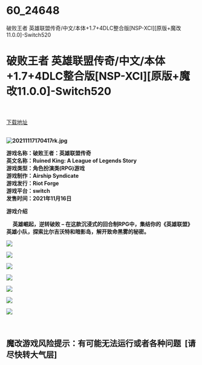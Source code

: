 # 60_24648
破败王者 英雄联盟传奇/中文/本体+1.7+4DLC整合版[NSP-XCI][原版+魔改11.0.0]-Switch520
# 破败王者 英雄联盟传奇/中文/本体+1.7+4DLC整合版[NSP-XCI][原版+魔改11.0.0]-Switch520
 <br/></br>
[下载地址](https://www.switch520.cc/article/24648 "下载地址")
<br/></br>

<p><strong><img title="20211117170417rk.jpg" src="https://www.switch520.cc/muke_img/2021_11_17_b057c2f803c79.jpg" alt="20211117170417rk.jpg"></strong></p>
<p><strong>游戏名称：破败王者：英雄联盟传奇</strong><br>
<strong>英文名称：Ruined King: A League of Legends Story</strong><br>
<strong>游戏类型：角色扮演类(RPG)游戏</strong><br>
<strong>游戏制作：Airship Syndicate</strong><br>
<strong>游戏发行：Riot Forge</strong><br>
<strong>游戏平台：switch</strong><br>
<strong>发售时间：2021年11月16日</strong></p>
<p><strong>游戏介绍</strong></p>
<p><strong>&nbsp; &nbsp;&nbsp;&nbsp;英雄崛起，逆转破败 – 在这款沉浸式的回合制RPG中，集结你的《英雄联盟》英雄小队，探索比尔吉沃特和暗影岛，解开致命黑雾的秘密。</strong></p>
<p><strong><img src="https://media.st.dl.pinyuncloud.com/steam/apps/1276790/ss_6309fad167d5e2b98d320d98aad170ebe760d3fd.600x338.jpg?t=1637088022"></strong></p>
<p><strong><img src="https://media.st.dl.pinyuncloud.com/steam/apps/1276790/ss_3c171434821d7cce8fa6b7c386743324ff6a484d.600x338.jpg?t=1637088022"></strong></p>
<p><strong><img src="https://media.st.dl.pinyuncloud.com/steam/apps/1276790/ss_5fa1d54704e8d69edcda441cc968b72ac1a429e8.600x338.jpg?t=1637088022"></strong></p>
<p><strong><img src="https://media.st.dl.pinyuncloud.com/steam/apps/1276790/ss_c301a2d576d345b956c8fec76df7e4f8ede5c1c6.600x338.jpg?t=1637088022"></strong></p>
<p><strong><img src="https://media.st.dl.pinyuncloud.com/steam/apps/1276790/ss_3707e5666c4c1c16647e24e1c140c8cc4d69c5d4.600x338.jpg?t=1637088022"></strong></p>
<p><strong><img src="https://media.st.dl.pinyuncloud.com/steam/apps/1276790/ss_fb662eb13dec441d8f8b84a7446d090de6f4cf22.600x338.jpg?t=1637088022"></strong></p>
<p><strong><img src="https://media.st.dl.pinyuncloud.com/steam/apps/1276790/ss_50de0a9cdf8cabc095695c63222215d2cf14670b.600x338.jpg?t=1637088022"></strong></p>
<p>&nbsp;</p>
<h2>魔改游戏风险提示：有可能无法运行或者各种问题 &nbsp;[请尽快转大气层]</h2>



